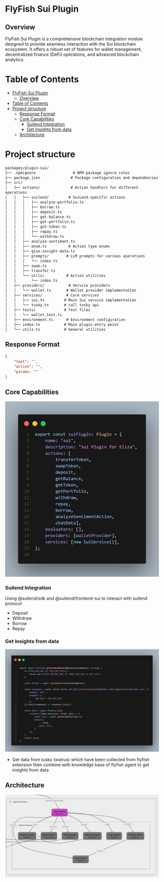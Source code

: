 # FlyFish Sui Plugin

## Overview
FlyFish Sui Plugin is a comprehensive blockchain integration module designed to provide seamless interaction with the Sui blockchain ecosystem. It offers a robust set of features for wallet management, decentralized finance (DeFi) operations, and advanced blockchain analytics.

# Table of Contents
- [FlyFish Sui Plugin](#flyfish-sui-plugin)
  - [Overview](#overview)
- [Table of Contents](#table-of-contents)
- [Project structure](#project-structure)
  - [Response Format](#response-format)
  - [Core Capabilities](#core-capabilities)
    - [Suilend Integration](#suilend-integration)
    - [Get insights from data](#get-insights-from-data)
  - [Architecture](#architecture)

# Project structure
``` 
packages/plugin-sui/
├── .npmignore                 # NPM package ignore rules
├── package.json              # Package configuration and dependencies
├── src/
│   ├── actions/              # Action handlers for different operations
│   │   ├── suilend/         # SuiLend-specific actions
│   │   │   ├── analyze-portfolio.ts
│   │   │   ├── borrow.ts
│   │   │   ├── deposit.ts
│   │   │   ├── get-balance.ts
│   │   │   ├── get-portfolio.ts
│   │   │   ├── get-token.ts
│   │   │   ├── repay.ts
│   │   │   └── withdraw.ts
│   │   ├── analyze-sentiment.ts
│   │   ├── enum.ts          # Action type enums
│   │   ├── give-insight-data.ts
│   │   ├── prompts/        # LLM prompts for various operations
│   │   │   └── index.ts
│   │   ├── swap.ts
│   │   ├── transfer.ts
│   │   └── utils/          # Action utilities
│   │       └── index.ts
│   ├── providers/           # Service providers
│   │   └── wallet.ts       # Wallet provider implementation
│   ├── services/           # Core services
│   │   ├── sui.ts         # Main Sui service implementation
│   │   └── tusky.ts       # call tusky api
│   ├── tests/             # Test files
│   │   └── wallet.test.ts
│   ├── environment.ts      # Environment configuration
│   ├── index.ts           # Main plugin entry point
│   └── utils.ts           # General utilities
```

## Response Format
```json
{
    "text": "",
    "action": "",
    "params: ""
}
```

## Core Capabilities
![image](./image/SuiPlugin.png)

### Suilend Integration
Using @suilend/sdk  and @suilend/frontend-sui to interact with suilend protocol
- Deposit
- Withdraw
- Borrow
- Repay

### Get insights from data
![image](./image/data_intergration.png)
- Get data from tusky (walrus) which have been collected from flyfish extension then combine with knowledge base of flyfish agent to get insights from data

## Architecture
![image](./image/architecture.png)
